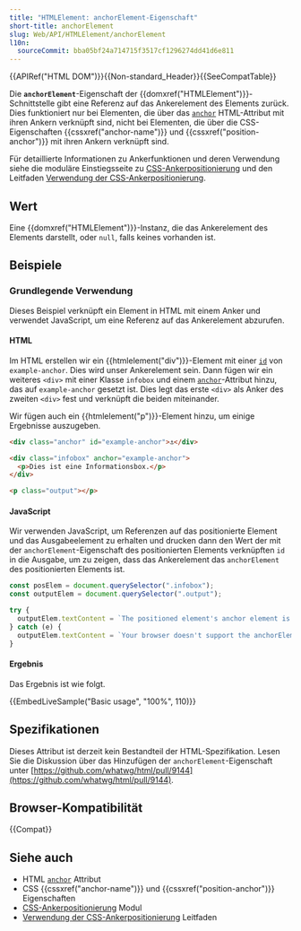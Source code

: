 ```yaml
---
title: "HTMLElement: anchorElement-Eigenschaft"
short-title: anchorElement
slug: Web/API/HTMLElement/anchorElement
l10n:
  sourceCommit: bba05bf24a714715f3517cf1296274dd41d6e811
---
```


{{APIRef("HTML DOM")}}{{Non-standard_Header}}{{SeeCompatTable}}

Die **`anchorElement`**-Eigenschaft der {{domxref("HTMLElement")}}-Schnittstelle gibt eine Referenz auf das Ankerelement des Elements zurück. Dies funktioniert nur bei Elementen, die über das [`anchor`](/de/docs/Web/HTML/Global_attributes/anchor) HTML-Attribut mit ihren Ankern verknüpft sind, nicht bei Elementen, die über die CSS-Eigenschaften {{cssxref("anchor-name")}} und {{cssxref("position-anchor")}} mit ihren Ankern verknüpft sind.

Für detaillierte Informationen zu Ankerfunktionen und deren Verwendung siehe die moduläre Einstiegsseite zu [CSS-Ankerpositionierung](/de/docs/Web/CSS/CSS_anchor_positioning) und den Leitfaden [Verwendung der CSS-Ankerpositionierung](/de/docs/Web/CSS/CSS_anchor_positioning/Using).

## Wert

Eine {{domxref("HTMLElement")}}-Instanz, die das Ankerelement des Elements darstellt, oder `null`, falls keines vorhanden ist.

## Beispiele

### Grundlegende Verwendung

Dieses Beispiel verknüpft ein Element in HTML mit einem Anker und verwendet JavaScript, um eine Referenz auf das Ankerelement abzurufen.

#### HTML

Im HTML erstellen wir ein {{htmlelement("div")}}-Element mit einer [`id`](/de/docs/Web/HTML/Global_attributes/id) von `example-anchor`. Dies wird unser Ankerelement sein. Dann fügen wir ein weiteres `<div>` mit einer Klasse `infobox` und einem [`anchor`](/de/docs/Web/HTML/Global_attributes/anchor)-Attribut hinzu, das auf `example-anchor` gesetzt ist. Dies legt das erste `<div>` als Anker des zweiten `<div>` fest und verknüpft die beiden miteinander.

Wir fügen auch ein {{htmlelement("p")}}-Element hinzu, um einige Ergebnisse auszugeben.

```html
<div class="anchor" id="example-anchor">⚓︎</div>

<div class="infobox" anchor="example-anchor">
  <p>Dies ist eine Informationsbox.</p>
</div>

<p class="output"></p>
```

#### JavaScript

Wir verwenden JavaScript, um Referenzen auf das positionierte Element und das Ausgabeelement zu erhalten und drucken dann den Wert der mit der `anchorElement`-Eigenschaft des positionierten Elements verknüpften `id` in die Ausgabe, um zu zeigen, dass das Ankerelement das `anchorElement` des positionierten Elements ist.

```js
const posElem = document.querySelector(".infobox");
const outputElem = document.querySelector(".output");

try {
  outputElem.textContent = `The positioned element's anchor element is the ${posElem.anchorElement.id}.`;
} catch (e) {
  outputElem.textContent = `Your browser doesn't support the anchorElement property.`;
}
```

#### Ergebnis

Das Ergebnis ist wie folgt.

{{EmbedLiveSample("Basic usage", "100%", 110)}}

## Spezifikationen

Dieses Attribut ist derzeit kein Bestandteil der HTML-Spezifikation. Lesen Sie die Diskussion über das Hinzufügen der `anchorElement`-Eigenschaft unter [https://github.com/whatwg/html/pull/9144](https://github.com/whatwg/html/pull/9144).

## Browser-Kompatibilität

{{Compat}}

## Siehe auch

- HTML [`anchor`](/de/docs/Web/HTML/Global_attributes/anchor) Attribut
- CSS {{cssxref("anchor-name")}} und {{cssxref("position-anchor")}} Eigenschaften
- [CSS-Ankerpositionierung](/de/docs/Web/CSS/CSS_anchor_positioning) Modul
- [Verwendung der CSS-Ankerpositionierung](/de/docs/Web/CSS/CSS_anchor_positioning/Using) Leitfaden

